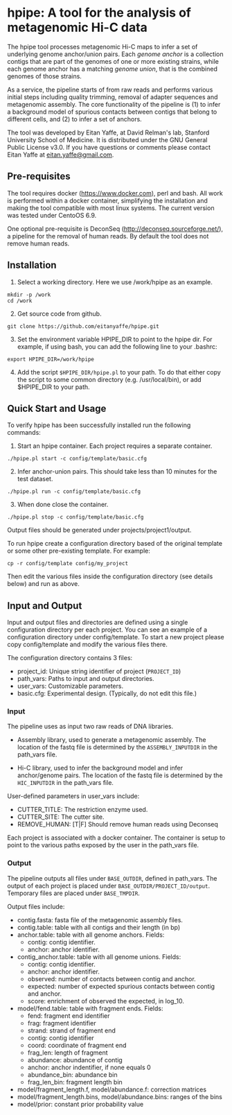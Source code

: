 # hpipe: A tool for the analysis of metagenomic Hi-C data

The hpipe tool processes metagenomic Hi-C maps to infer a set of underlying
genome anchor/union pairs. Each *genome anchor* is a collection contigs that
are part of the genomes of one or more existing strains, while each genome
anchor has a matching *genome union*, that is the combined genomes of
those strains.

As a service, the pipeline starts of from raw reads and performs various
initial steps including quality trimming, removal of adapter sequences
and metagenomic assembly. The core functionality of the pipeline is
(1) to infer a background model of spurious contacts between contigs that
belong to different cells, and (2) to infer a set of anchors.

The tool was developed by Eitan Yaffe, at David Relman's lab, Stanford
University School of Medicine. It is distributed under the GNU General
Public License v3.0. If you have questions or comments please contact Eitan
Yaffe at eitan.yaffe@gmail.com.

## Pre-requisites

The tool requires docker (https://www.docker.com), perl and bash. All work is
performed within a docker container, simplifying the installation and making the
tool compatible with most linux systems. The current version was tested
under CentoOS 6.9.

One optional pre-requisite is DeconSeq (http://deconseq.sourceforge.net/),
a pipeline for the removal of human reads. By default the tool does not remove
human reads.

## Installation

1. Select a working directory. Here we use /work/hpipe as an example.
```
mkdir -p /work
cd /work
```

2. Get source code from github.
```
git clone https://github.com/eitanyaffe/hpipe.git
```

3. Set the environment variable HPIPE_DIR to point to the hpipe dir.
For example, if using bash, you can add the following line to your .bashrc:
```
export HPIPE_DIR=/work/hpipe
```

4. Add the script `$HPIPE_DIR/hpipe.pl` to your path. To do that either copy the
script to some common directory (e.g. /usr/local/bin), or add $HPIPE_DIR to your
path.

## Quick Start and Usage

To verify hpipe has been successfully installed run the following commands:

1. Start an hpipe container. Each project requires a separate container.
```
./hpipe.pl start -c config/template/basic.cfg
```

2. Infer anchor-union pairs. This should take less than 10 minutes for the test dataset.
```
./hpipe.pl run -c config/template/basic.cfg
```

3. When done close the container.
```
./hpipe.pl stop -c config/template/basic.cfg
```

Output files should be generated under projects/project1/output.

To run hpipe create a configuration directory based of the original template or
some other pre-existing template. For example:
```
cp -r config/template config/my_project
```

Then edit the various files inside the configuration directory (see details below)
and run as above.

## Input and Output

Input and output files and directories are defined using a single configuration
directory per each project.  You can see an example of a configuration directory
under config/template. To start a new project please copy config/template
and modify the various files there.

The configuration directory contains 3 files:
* project_id: Unique string identifier of project (`PROJECT_ID`)
* path_vars: Paths to input and output directories.
* user_vars: Customizable parameters.
* basic.cfg: Experimental design. (Typically, do not edit this file.)

### Input

The pipeline uses as input two raw reads of DNA libraries.

* Assembly library, used to generate a metagenomic assembly. The location of the
fastq file is determined by the `ASSEMBLY_INPUTDIR` in the path_vars file.

* Hi-C library, used to infer the background model and infer anchor/genome
pairs. The location of the fastq file is determined by the `HIC_INPUTDIR` in
the path_vars file.

User-defined parameters in user_vars include:
* CUTTER_TITLE: The restriction enzyme used.
* CUTTER_SITE: The cutter site.
* REMOVE_HUMAN: [T|F] Should remove human reads using Deconseq

Each project is associated with a docker container. The container is setup
to point to the various paths exposed by the user in the path_vars file.

### Output

The pipeline outputs all files under `BASE_OUTDIR`, defined in path_vars.
The output of each project is placed under `BASE_OUTDIR/PROJECT_ID/output`.
Temporary files are placed under `BASE_TMPDIR`.

Output files include:

* contig.fasta: fasta file of the metagenomic assembly files.
* contig.table: table with all contigs and their length (in bp)
* anchor.table: table with all genome anchors. Fields:
  * contig: contig identifier.
  * anchor: anchor identifier.
* contig_anchor.table: table with all genome unions. Fields:
  * contig: contig identifier.
  * anchor: anchor identifier.
  * observed: number of contacts between contig and anchor.
  * expected: number of expected spurious contacts between contig and anchor.
  * score: enrichment of observed the expected, in log_10.
* model/fend.table: table with fragment ends. Fields:
  * fend: fragment end identifier
  * frag: fragment identifier
  * strand: strand of fragment end
  * contig: contig identifier
  * coord: coordinate of fragment end
  * frag_len: length of fragment
  * abundance: abundance of contig
  * anchor: anchor indentifier, if none equals 0
  * abundance_bin: abundance bin
  * frag_len_bin: fragment length bin
* model/fragment_length.f, model/abundance.f: correction matrices
* model/fragment_length.bins, model/abundance.bins: ranges of the bins
* model/prior: constant prior probability value
